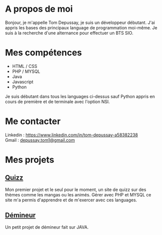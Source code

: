 # A propos de moi

Bonjour, je m'appelle Tom Depussay, je suis un développeur débutant. J'ai appris les bases des principaux language de programmation moi-même.
Je suis à la recherche d'une alternance pour effectuer un BTS SIO. 


# Mes compétences

- HTML / CSS
- PHP / MYSQL
- Java
- Javascript
- Python

Je suis débutant dans tous les languages ci-dessus sauf Python appris en cours de première et de terminale avec l'option NSI.


# Me contacter

Linkedin : https://www.linkedin.com/in/tom-depussay-a58382238 </br>
Gmail : depussay.tom1@gmail.com


# Mes projets 

## <a href="https://github.com/tomdepussay/quizz">Quizz</a>

Mon premier projet et le seul pour le moment, un site de quizz sur des thèmes comme les mangas ou les animés. Gérer avec PHP et MYSQL ce site m'a permis d'apprendre et de m'exercer avec ces languages.


## <a href="https://github.com/tomdepussay/demineur">Démineur</a>

Un petit projet de démineur fait sur JAVA.
